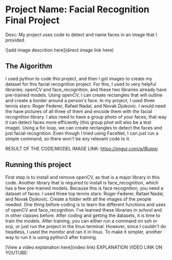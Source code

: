 # Project Name: Facial Recognition Final Project

Desc: My project uses code to detect and name faces in an image that I provided. 

![add image descrition here](direct image link here)

## The Algorithm

I used python to code this project, and then I got images to create my dataset for this facial recognition project. For this, I used to very helpful libraries: openCV and face_recognition, and these two libraries already have pre-trained models. Using openCV, I can create rectangles that will outline and create a border around a person's face. In my project, I used three tennis stars: Roger Federer, Rafael Nadal, and Novak Djokovic. I would need the have pictures of all three of them and encode them with the facial recognition library. I also need to have a group photo of your faces, that way it can detect faces more efficiently (this group phot will also be a test image). Using a for loop, we can create rectangles to detect the faces and just facial recognition. Even though I tried using FaceNet, I can just run a simple command, so there won't be any relevant code to it. 

RESULT OF THE CODE/MODEL IMAGE LINK: https://imgur.com/a/lBuipxj

## Running this project

First step is to install and remove openCV, as that is a major library in this code. Another library that is required to install is face_recognition, which has a few pre-trained models. Because this is face recognition, you need a dataset of faces. I used three top tennis stars: Roger Federer, Rafael Nadal, and Novak Djokovic. Create a folder with all the images of the people needed. One thing before coding is to learn the different functions and uses of openCV and face_recognition. I've learned these libraries in school and in other classes before. After coding and getting the datasets, it is time to train the models. After training, you can either run a command on ssh or scp, or just run the project in the linux terminal. However, since I couldn't do headless, I used the monitor and ran it in linux. To make it simpler, another way to run it is using python3 after training. 

[View a video explanation here](video link)
EXPLANATION VIDEO LINK ON YOUTUBE: 
